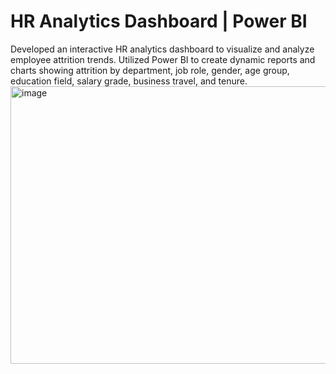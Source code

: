 <h1>HR Analytics Dashboard | Power BI</h1>
Developed an interactive HR analytics dashboard to visualize and analyze employee attrition trends. 
Utilized Power BI to create dynamic reports and charts showing attrition by department, job role, gender, age group, education field, 
salary grade, business travel, and tenure. 

<img width="766" height="444" alt="image" src="https://github.com/user-attachments/assets/aae08e22-2e0a-4204-a553-f275f9c99281" />

